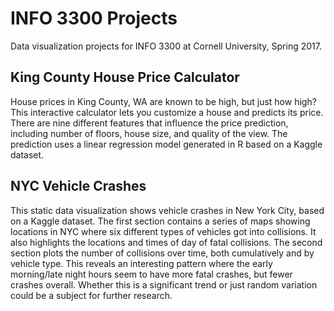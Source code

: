 # INFO 3300 Projects
Data visualization projects for INFO 3300 at Cornell University, Spring 2017.


## King County House Price Calculator

House prices in King County, WA are known to be high, but just how high? This interactive calculator lets you customize a house and predicts its price. There are nine different features that influence the price prediction, including number of floors, house size, and quality of the view. The prediction uses a linear regression model generated in R based on a Kaggle dataset.


## NYC Vehicle Crashes

This static data visualization shows vehicle crashes in New York City, based on a Kaggle dataset. The first section contains a series of maps showing locations in NYC where six different types of vehicles got into collisions. It also highlights the locations and times of day of fatal collisions. The second section plots the number of collisions over time, both cumulatively and by vehicle type. This reveals an interesting pattern where the early morning/late night hours seem to have more fatal crashes, but fewer crashes overall. Whether this is a significant trend or just random variation could be a subject for further research.